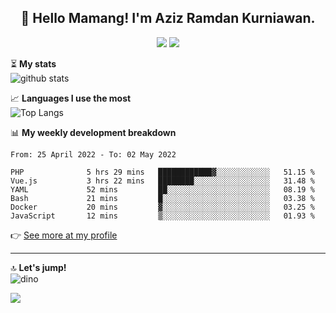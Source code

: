 <h2 align="center">👋 Hello Mamang! I'm Aziz Ramdan Kurniawan.</h2>  
<p align="center">
  <img src="https://komarev.com/ghpvc/?username=azizramdan">
  <img src="https://wakatime.com/badge/user/90056fa0-4c31-4eca-954e-2a3ac05896f9.svg">
</p>
    
⏳ **My stats**  
![github stats](https://github-readme-stats.vercel.app/api?username=azizramdan&show_icons=true&count_private=true&title_color=000&hide_border=true&hide_title=true)  

📈 **Languages I use the most**  
![Top Langs](https://github-readme-stats.vercel.app/api/top-langs/?username=azizramdan&layout=compact&langs_count=6&hide=tsql&hide_border=true&hide_title=true&exclude_repo=Futsal-Go,Futsal-Go-Admin,Sistem-Informasi-Sensus-Harian-Rawat-Inap)  

📊 **My weekly development breakdown**
<!--START_SECTION:waka-->

```text
From: 25 April 2022 - To: 02 May 2022

PHP              5 hrs 29 mins   ████████████▓░░░░░░░░░░░░   51.15 %
Vue.js           3 hrs 22 mins   ████████░░░░░░░░░░░░░░░░░   31.48 %
YAML             52 mins         ██░░░░░░░░░░░░░░░░░░░░░░░   08.19 %
Bash             21 mins         █░░░░░░░░░░░░░░░░░░░░░░░░   03.38 %
Docker           20 mins         ▓░░░░░░░░░░░░░░░░░░░░░░░░   03.25 %
JavaScript       12 mins         ▒░░░░░░░░░░░░░░░░░░░░░░░░   01.93 %
```

<!--END_SECTION:waka-->
👉 [See more at my profile](https://wakatime.com/@azizramdan)
***
🔝 **Let's jump!**  
![dino](https://raw.githubusercontent.com/azizramdan/azizramdan/master/dino.gif)  

![](https://hit.yhype.me/github/profile?user_id=27954794)
